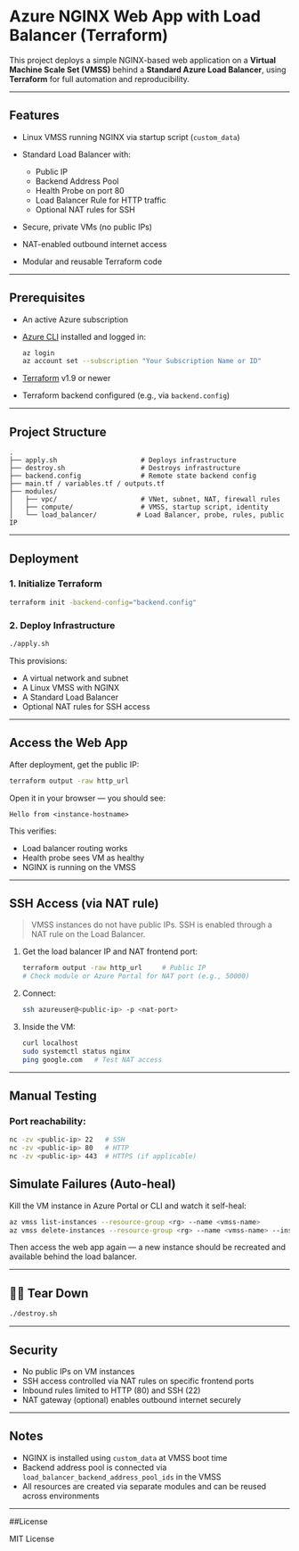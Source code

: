 # Azure NGINX Web App with Load Balancer (Terraform)

This project deploys a simple NGINX-based web application on a **Virtual Machine Scale Set (VMSS)** behind a **Standard Azure Load Balancer**, using **Terraform** for full automation and reproducibility.

---

## Features

* Linux VMSS running NGINX via startup script (`custom_data`)
* Standard Load Balancer with:

   * Public IP
   * Backend Address Pool
   * Health Probe on port 80
   * Load Balancer Rule for HTTP traffic
   * Optional NAT rules for SSH
* Secure, private VMs (no public IPs)
* NAT-enabled outbound internet access
* Modular and reusable Terraform code

---

## Prerequisites

* An active Azure subscription
* [Azure CLI](https://learn.microsoft.com/en-us/cli/azure/install-azure-cli) installed and logged in:

  ```bash
  az login
  az account set --subscription "Your Subscription Name or ID"
  ```
* [Terraform](https://developer.hashicorp.com/terraform/downloads) v1.9 or newer
* Terraform backend configured (e.g., via `backend.config`)

---

## Project Structure

```text
.
├── apply.sh                     # Deploys infrastructure
├── destroy.sh                   # Destroys infrastructure
├── backend.config               # Remote state backend config
├── main.tf / variables.tf / outputs.tf
├── modules/
│   ├── vpc/                     # VNet, subnet, NAT, firewall rules
│   ├── compute/                 # VMSS, startup script, identity
│   └── load_balancer/          # Load Balancer, probe, rules, public IP
```

---

## Deployment

### 1. Initialize Terraform

```bash
terraform init -backend-config="backend.config"
```

### 2. Deploy Infrastructure

```bash
./apply.sh
```

This provisions:

* A virtual network and subnet
* A Linux VMSS with NGINX
* A Standard Load Balancer
* Optional NAT rules for SSH access

---

## Access the Web App

After deployment, get the public IP:

```bash
terraform output -raw http_url
```

Open it in your browser — you should see:

```
Hello from <instance-hostname>
```

This verifies:

* Load balancer routing works
* Health probe sees VM as healthy
* NGINX is running on the VMSS

---

## SSH Access (via NAT rule)

> VMSS instances do not have public IPs. SSH is enabled through a NAT rule on the Load Balancer.

1. Get the load balancer IP and NAT frontend port:

   ```bash
   terraform output -raw http_url     # Public IP
   # Check module or Azure Portal for NAT port (e.g., 50000)
   ```

2. Connect:

   ```bash
   ssh azureuser@<public-ip> -p <nat-port>
   ```

3. Inside the VM:

   ```bash
   curl localhost
   sudo systemctl status nginx
   ping google.com   # Test NAT access
   ```

---

## Manual Testing

### Port reachability:

```bash
nc -zv <public-ip> 22   # SSH
nc -zv <public-ip> 80   # HTTP
nc -zv <public-ip> 443  # HTTPS (if applicable)
```

## Simulate Failures (Auto-heal)

Kill the VM instance in Azure Portal or CLI and watch it self-heal:

```bash
az vmss list-instances --resource-group <rg> --name <vmss-name>
az vmss delete-instances --resource-group <rg> --name <vmss-name> --instance-ids <id>
```

Then access the web app again — a new instance should be recreated and available behind the load balancer.

---

## 🦼️‍♂️ Tear Down

```bash
./destroy.sh
```

---

## Security

* No public IPs on VM instances
* SSH access controlled via NAT rules on specific frontend ports
* Inbound rules limited to HTTP (80) and SSH (22)
* NAT gateway (optional) enables outbound internet securely

---

## Notes

* NGINX is installed using `custom_data` at VMSS boot time
* Backend address pool is connected via `load_balancer_backend_address_pool_ids` in the VMSS
* All resources are created via separate modules and can be reused across environments

---

##License

MIT License
